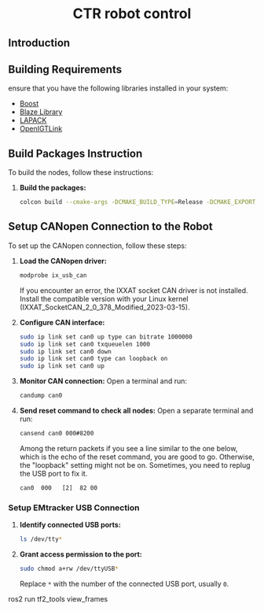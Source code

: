 <div align="center">

# CTR robot control

</div>

## Introduction

## Building Requirements

ensure that you have the following libraries installed in your system:

* [Boost](https://www.boost.org/)
* [Blaze Library](https://bitbucket.org/blaze-lib/blaze/src/master/)
* [LAPACK](http://www.netlib.org/lapack/)
* [OpenIGTLink](https://openigtlink.org/)


## Build Packages Instruction

To build the nodes, follow these instructions:

1. **Build the packages:**
   ```bash
   colcon build --cmake-args -DCMAKE_BUILD_TYPE=Release -DCMAKE_EXPORT_COMPILE_COMMANDS=ON --packages-select interfaces emtracker robot controller manager
   ```

## Setup CANopen Connection to the Robot

To set up the CANopen connection, follow these steps:

1. **Load the CANopen driver:**
   ```bash
   modprobe ix_usb_can
   ```
   If you encounter an error, the IXXAT socket CAN driver is not installed. Install the compatible version with your Linux kernel (IXXAT_SocketCAN_2_0_378_Modified_2023-03-15).

2. **Configure CAN interface:**
   ```bash
   sudo ip link set can0 up type can bitrate 1000000
   sudo ip link set can0 txqueuelen 1000
   sudo ip link set can0 down
   sudo ip link set can0 type can loopback on
   sudo ip link set can0 up
   ```
3. **Monitor CAN connection:**
   Open a terminal and run:
   ```bash
   candump can0
   ```

4. **Send reset command to check all nodes:**
   Open a separate terminal and run:
   ```bash
   cansend can0 000#8200
   ```
   Among the return packets if you see a line similar to the one below, which is the echo of the reset command, you are good to go. Otherwise, the "loopback" setting might not be on. Sometimes, you need to replug the USB port to fix it.
   ```plaintext
   can0  000   [2]  82 00
   ```

### Setup EMtracker USB Connection

1. **Identify connected USB ports:**
   ```bash
   ls /dev/tty*
   ```

2. **Grant access permission to the port:**
   ```bash
   sudo chmod a+rw /dev/ttyUSB*
   ```
   Replace `*` with the number of the connected USB port, usually `0`.




ros2 run tf2_tools view_frames


